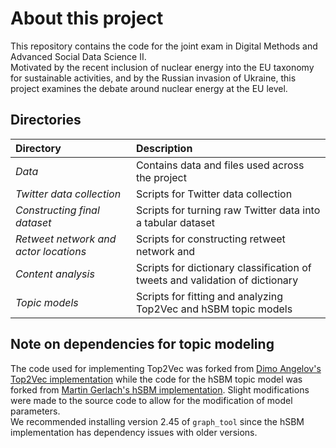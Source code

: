 # About this project
This repository contains the code for the joint exam in Digital Methods and Advanced Social Data Science II. <br>
Motivated by the recent inclusion of nuclear energy into the EU taxonomy for sustainable activities, and by the Russian invasion of Ukraine, this project examines the debate around nuclear energy at the EU level.

## Directories
| **Directory** | **Description** |
| :------------ | :-------------- |
| _Data_                                  | Contains data and files used across the project |
| _Twitter data collection_               | Scripts for Twitter data collection |
| _Constructing final dataset_            | Scripts for turning raw Twitter data into a tabular dataset |
| _Retweet network and actor locations_   | Scripts for constructing retweet network and  |
| _Content analysis_                      | Scripts for dictionary classification of tweets and validation of dictionary |
| _Topic models_                          | Scripts for fitting and analyzing Top2Vec and hSBM topic models|
 
## Note on dependencies for topic modeling
The code used for implementing Top2Vec was forked from [Dimo Angelov's Top2Vec implementation](https://github.com/ddangelov/Top2Vec) while the code for the hSBM topic model was forked from [Martin Gerlach's hSBM implementation](https://github.com/martingerlach/hSBM_Topicmodel). Slight modifications were made to the source code to allow for the modification of model parameters. <br> 
We recommended installing version 2.45 of `graph_tool` since the hSBM implementation has dependency issues with older versions.
